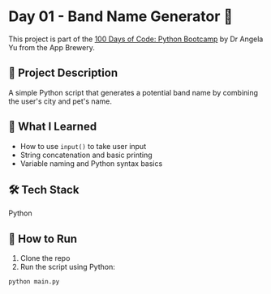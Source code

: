 # Day 01 - Band Name Generator 🎸

This project is part of the [100 Days of Code: Python Bootcamp](https://www.udemy.com/course/100-days-of-code/) by Dr Angela Yu from the App Brewery.

## 💬 Project Description
A simple Python script that generates a potential band name by combining the user's city and pet's name.

## 🧠 What I Learned
- How to use `input()` to take user input
- String concatenation and basic printing
- Variable naming and Python syntax basics

## 🛠️ Tech Stack
Python

## 🚀 How to Run
1. Clone the repo
2. Run the script using Python:
```bash
python main.py
